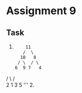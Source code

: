 # Assignment 9
## Task
1. ```
       11
      /  \
     10   8
    / \  / \
   6  9 7   4
  / \ /\
 2  1 3 5 
 '''
 2. 
 
